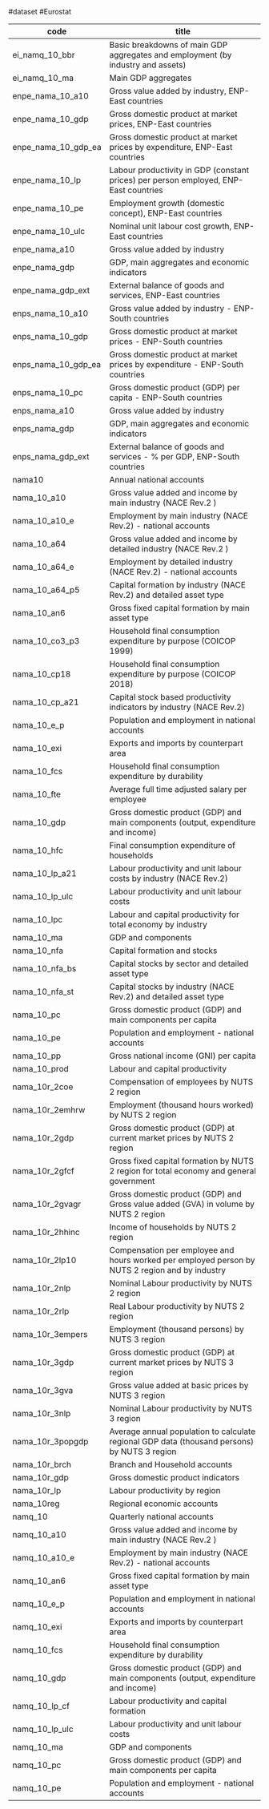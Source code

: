 #dataset #Eurostat

| code                | title                                                                                           |
|---------------------|-------------------------------------------------------------------------------------------------|
| ei_namq_10_bbr      | Basic breakdowns of main GDP aggregates and employment (by industry and assets)                 |
| ei_namq_10_ma       | Main GDP aggregates                                                                             |
| enpe_nama_10_a10    | Gross value added by industry, ENP-East countries                                               |
| enpe_nama_10_gdp    | Gross domestic product at market prices, ENP-East countries                                     |
| enpe_nama_10_gdp_ea | Gross domestic product at market prices by expenditure, ENP-East countries                      |
| enpe_nama_10_lp     | Labour productivity in GDP (constant prices) per person employed, ENP-East countries            |
| enpe_nama_10_pe     | Employment growth (domestic concept), ENP-East countries                                        |
| enpe_nama_10_ulc    | Nominal unit labour cost growth, ENP-East countries                                             |
| enpe_nama_a10       | Gross value added by industry                                                                   |
| enpe_nama_gdp       | GDP, main aggregates and economic indicators                                                    |
| enpe_nama_gdp_ext   | External balance of goods and services, ENP-East countries                                      |
| enps_nama_10_a10    | Gross value added by industry - ENP-South countries                                             |
| enps_nama_10_gdp    | Gross domestic product at market prices - ENP-South countries                                   |
| enps_nama_10_gdp_ea | Gross domestic product at market prices by expenditure - ENP-South countries                    |
| enps_nama_10_pc     | Gross domestic product (GDP) per capita - ENP-South countries                                   |
| enps_nama_a10       | Gross value added by industry                                                                   |
| enps_nama_gdp       | GDP, main aggregates and economic indicators                                                    |
| enps_nama_gdp_ext   | External balance of goods and services - % per GDP, ENP-South countries                         |
| nama10              | Annual national accounts                                                                        |
| nama_10_a10         | Gross value added and income by main industry (NACE Rev.2 )                                     |
| nama_10_a10_e       | Employment by main industry (NACE Rev.2) - national accounts                                    |
| nama_10_a64         | Gross value added and income by detailed industry (NACE Rev.2 )                                 |
| nama_10_a64_e       | Employment by detailed industry (NACE Rev.2) - national accounts                                |
| nama_10_a64_p5      | Capital formation by industry (NACE Rev.2) and detailed asset type                              |
| nama_10_an6         | Gross fixed capital formation by main asset type                                                |
| nama_10_co3_p3      | Household final consumption expenditure by purpose (COICOP 1999)                                |
| nama_10_cp18        | Household final consumption expenditure by purpose (COICOP 2018)                                |
| nama_10_cp_a21      | Capital stock based productivity indicators by industry (NACE Rev.2)                            |
| nama_10_e_p         | Population and employment in national accounts                                                  |
| nama_10_exi         | Exports and imports by counterpart area                                                         |
| nama_10_fcs         | Household final consumption expenditure by durability                                           |
| nama_10_fte         | Average full time adjusted salary per employee                                                  |
| nama_10_gdp         | Gross domestic product (GDP) and main components (output, expenditure and income)               |
| nama_10_hfc         | Final consumption expenditure of households                                                     |
| nama_10_lp_a21      | Labour productivity and unit labour costs by industry (NACE Rev.2)                              |
| nama_10_lp_ulc      | Labour productivity and unit labour costs                                                       |
| nama_10_lpc         | Labour and capital productivity for total economy by industry                                   |
| nama_10_ma          | GDP and components                                                                              |
| nama_10_nfa         | Capital formation and stocks                                                                    |
| nama_10_nfa_bs      | Capital stocks by sector and detailed asset type                                                |
| nama_10_nfa_st      | Capital stocks by industry (NACE Rev.2) and detailed asset type                                 |
| nama_10_pc          | Gross domestic product (GDP) and main components per capita                                     |
| nama_10_pe          | Population and employment - national accounts                                                   |
| nama_10_pp          | Gross national income (GNI) per capita                                                          |
| nama_10_prod        | Labour and capital productivity                                                                 |
| nama_10r_2coe       | Compensation of employees by NUTS 2 region                                                      |
| nama_10r_2emhrw     | Employment (thousand hours worked) by NUTS 2 region                                             |
| nama_10r_2gdp       | Gross domestic product (GDP) at current market prices by NUTS 2 region                          |
| nama_10r_2gfcf      | Gross fixed capital formation by NUTS 2 region for total economy and general government         |
| nama_10r_2gvagr     | Gross domestic product (GDP) and Gross value added (GVA) in volume by NUTS 2 region             |
| nama_10r_2hhinc     | Income of households by NUTS 2 region                                                           |
| nama_10r_2lp10      | Compensation per employee and hours worked per employed person by NUTS 2 region and by industry |
| nama_10r_2nlp       | Nominal Labour productivity by NUTS 2 region                                                    |
| nama_10r_2rlp       | Real Labour productivity by NUTS 2 region                                                       |
| nama_10r_3empers    | Employment (thousand persons) by NUTS 3 region                                                  |
| nama_10r_3gdp       | Gross domestic product (GDP) at current market prices by NUTS 3 region                          |
| nama_10r_3gva       | Gross value added at basic prices by NUTS 3 region                                              |
| nama_10r_3nlp       | Nominal Labour productivity by NUTS 3 region                                                    |
| nama_10r_3popgdp    | Average annual population to calculate regional GDP data (thousand persons) by NUTS 3 region    |
| nama_10r_brch       | Branch and Household accounts                                                                   |
| nama_10r_gdp        | Gross domestic product indicators                                                               |
| nama_10r_lp         | Labour productivity by region                                                                   |
| nama_10reg          | Regional economic accounts                                                                      |
| namq_10             | Quarterly national accounts                                                                     |
| namq_10_a10         | Gross value added and income by main industry (NACE Rev.2 )                                     |
| namq_10_a10_e       | Employment by main industry (NACE Rev.2) - national accounts                                    |
| namq_10_an6         | Gross fixed capital formation by main asset type                                                |
| namq_10_e_p         | Population and employment in national accounts                                                  |
| namq_10_exi         | Exports and imports by counterpart area                                                         |
| namq_10_fcs         | Household final consumption expenditure by durability                                           |
| namq_10_gdp         | Gross domestic product (GDP) and main components (output, expenditure and income)               |
| namq_10_lp_cf       | Labour productivity and capital formation                                                       |
| namq_10_lp_ulc      | Labour productivity and unit labour costs                                                       |
| namq_10_ma          | GDP and components                                                                              |
| namq_10_pc          | Gross domestic product (GDP) and main components per capita                                     |
| namq_10_pe          | Population and employment - national accounts                                                   |